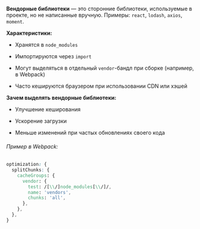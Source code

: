 **Вендорные библиотеки** — это сторонние библиотеки, используемые в проекте, но не написанные вручную. Примеры: `react`, `lodash`, `axios`, `moment`.

**Характеристики:**

- Хранятся в `node_modules`
    
- Импортируются через `import`
    
- Могут выделяться в отдельный `vendor`-бандл при сборке (например, в Webpack)
    
- Часто кешируются браузером при использовании CDN или хэшей
    

**Зачем выделять вендорные библиотеки:**

- Улучшение кеширования
    
- Ускорение загрузки
    
- Меньше изменений при частых обновлениях своего кода
###### Пример в Webpack:

```css
optimization: {
  splitChunks: {
    cacheGroups: {
      vendor: {
        test: /[\\/]node_modules[\\/]/,
        name: 'vendors',
        chunks: 'all',
      },
    },
  },
}

```